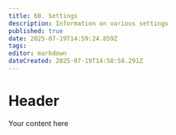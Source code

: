 ```yaml
---
title: 60. Settings
description: Information on various settings
published: true
date: 2025-07-19T14:59:24.859Z
tags: 
editor: markdown
dateCreated: 2025-07-19T14:58:58.291Z
---
```


# Header
Your content here